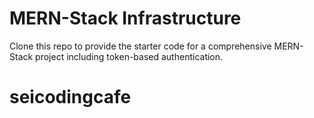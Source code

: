 # MERN-Stack Infrastructure

Clone this repo to provide the starter code for a comprehensive MERN-Stack project including token-based authentication.

# seicodingcafe
